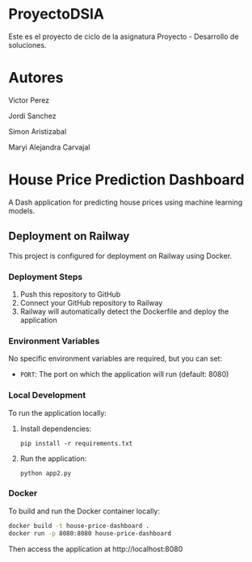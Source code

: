 # ProyectoDSIA

Este es el proyecto de ciclo de la asignatura Proyecto - Desarrollo de soluciones. 

# Autores
Victor Perez

Jordi Sanchez

Simon Aristizabal

Maryi Alejandra Carvajal

# House Price Prediction Dashboard

A Dash application for predicting house prices using machine learning models.

## Deployment on Railway

This project is configured for deployment on Railway using Docker.

### Deployment Steps

1. Push this repository to GitHub
2. Connect your GitHub repository to Railway
3. Railway will automatically detect the Dockerfile and deploy the application

### Environment Variables

No specific environment variables are required, but you can set:

- `PORT`: The port on which the application will run (default: 8080)

### Local Development

To run the application locally:

1. Install dependencies:
   ```
   pip install -r requirements.txt
   ```

2. Run the application:
   ```
   python app2.py
   ```

### Docker

To build and run the Docker container locally:

```bash
docker build -t house-price-dashboard .
docker run -p 8080:8080 house-price-dashboard
```

Then access the application at http://localhost:8080
